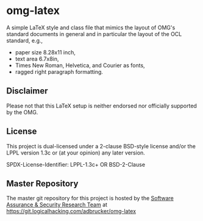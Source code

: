 # omg-latex

A simple LaTeX style and class file that mimics the layout 
of OMG's standard documents in general and in particular 
the layout of the OCL standard, e.g., 
* paper size 8.28x11 inch,
* text area 6.7x8in,
* Times New Roman, Helvetica, and Courier as fonts,
* ragged right paragraph formatting.


## Disclaimer

Please not that this LaTeX setup is neither endorsed nor officially
supported by the OMG.

## License

This project is dual-licensed under a 2-clause BSD-style license 
and/or the LPPL version 1.3c or (at your opinion) any later version. 

SPDX-License-Identifier: LPPL-1.3c+ OR BSD-2-Clause

## Master Repository

The master git repository for this project is hosted by the [Software
Assurance & Security Research Team](https://logicalhacking.com) at
https://git.logicalhacking.com/adbrucker/omg-latex

